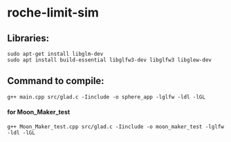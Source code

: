 # roche-limit-sim

## Libraries:

``sudo apt-get install libglm-dev ``<br>
``sudo apt install build-essential libglfw3-dev libglfw3 libglew-dev``<br> 


## Command to compile: 
``g++ main.cpp src/glad.c -Iinclude -o sphere_app -lglfw -ldl -lGL``
#### for Moon_Maker_test
``g++ Moon_Maker_test.cpp src/glad.c -Iinclude -o moon_maker_test -lglfw -ldl -lGL``
